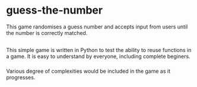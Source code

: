 # guess-the-number
This game randomises a guess number and accepts input from users until the number is correctly matched.

##
This simple game is written in Python to test the ability to reuse functions in a game.
It is easy to understand by everyone, including complete beginers.

###
Various degree of complexities would be included in the game as it progresses.
